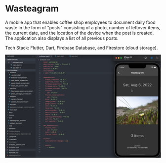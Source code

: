 # Wasteagram

A mobile app that enables coffee shop employees to document daily food waste in the form of "posts" consisting of a photo, number of leftover items, the current date, and the location of the device when the post is created. The application also displays a list of all previous posts. 

Tech Stack:
Flutter, Dart, Firebase Database, and Firestore (cloud storage).

![](Screen-Shot.png)
